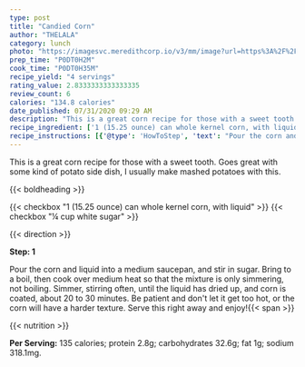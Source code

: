```yaml
---
type: post
title: "Candied Corn"
author: "THELALA"
category: lunch
photo: "https://imagesvc.meredithcorp.io/v3/mm/image?url=https%3A%2F%2Fimages.media-allrecipes.com%2Fuserphotos%2F5971935.jpg"
prep_time: "P0DT0H2M"
cook_time: "P0DT0H35M"
recipe_yield: "4 servings"
rating_value: 2.8333333333333335
review_count: 6
calories: "134.8 calories"
date_published: 07/31/2020 09:29 AM
description: "This is a great corn recipe for those with a sweet tooth. Goes great with some kind of potato side dish, I usually make mashed potatoes with this."
recipe_ingredient: ['1 (15.25 ounce) can whole kernel corn, with liquid', '¼ cup white sugar']
recipe_instructions: [{'@type': 'HowToStep', 'text': "Pour the corn and liquid into a medium saucepan, and stir in sugar. Bring to a boil, then cook over medium heat so that the mixture is only simmering, not boiling. Simmer, stirring often, until the liquid has dried up, and corn is coated, about 20 to 30 minutes. Be patient and don't let it get too hot, or the corn will have a harder texture. Serve this right away and enjoy!\n"}]
---
```


This is a great corn recipe for those with a sweet tooth. Goes great with some kind of potato side dish, I usually make mashed potatoes with this. 

{{< boldheading >}}

{{< checkbox "1 (15.25 ounce) can whole kernel corn, with liquid" >}}
{{< checkbox "¼ cup white sugar" >}}


{{< direction >}}

**Step: 1**

Pour the corn and liquid into a medium saucepan, and stir in sugar. Bring to a boil, then cook over medium heat so that the mixture is only simmering, not boiling. Simmer, stirring often, until the liquid has dried up, and corn is coated, about 20 to 30 minutes. Be patient and don't let it get too hot, or the corn will have a harder texture. Serve this right away and enjoy!{{< span >}}

{{< nutrition >}}

**Per Serving:** 135 calories; protein 2.8g; carbohydrates 32.6g; fat 1g; sodium 318.1mg.